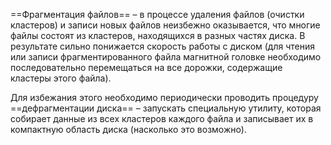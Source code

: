 ==Фрагментация файлов== – в процессе удаления файлов (очистки кластеров) и записи новых файлов неизбежно оказывается, что многие файлы состоят из кластеров, находящихся в разных частях диска. В результате сильно понижается скорость работы с диском (для чтения или записи фрагментированного файла магнитной головке необходимо последовательно перемещаться на все дорожки, содержащие кластеры этого файла). 

Для избежания этого необходимо периодически проводить процедуру ==дефрагментации диска== – запускать специальную утилиту, которая собирает данные из всех кластеров каждого файла и записывает их в компактную область диска (насколько это возможно).